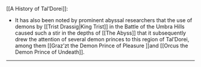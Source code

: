 [[A History of Tal’Dorei]]:
- It has also been noted by prominent abyssal researchers that the use of demons by [[Trist Drassig|King Trist]] in the Battle of the Umbra Hills caused such a stir in the depths of [[The Abyss]] that it subsequently drew the attention of several demon princes to this region of Tal’Dorei, among them [[Graz’zt the Demon Prince of Pleasure ]]and [[Orcus the Demon Prince of Undeath]].

---